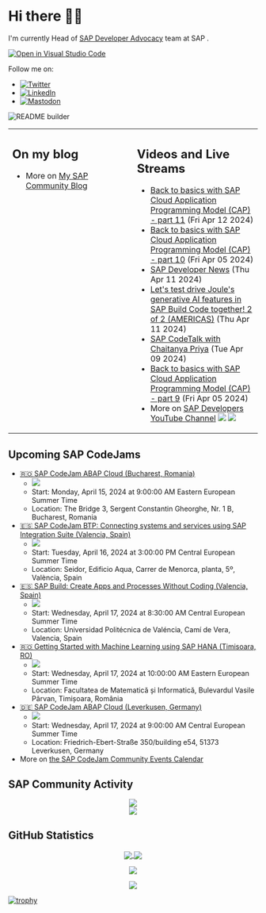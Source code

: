 
# Hi there 👋🏼

I'm currently Head of [SAP Developer Advocacy](https://developers.sap.com/developer-advocates.html) team at SAP .

[![Open in Visual Studio Code](https://img.shields.io/badge/Made%20for-VSCode-1f425f.svg)](https://github.dev/jung-thomas/jung-thomas)

Follow me on:
- <a href="https://twitter.com/thomas_jung"><img alt="Twitter" src="https://img.shields.io/badge/thomas_jung-%231DA1F2.svg?style=for-the-badge&logo=Twitter&logoColor=white"/></a>
- <a href="https://www.linkedin.com/in/thomasjungsap/"><img alt="LinkedIn" src="https://img.shields.io/badge/linkedin-%230077B5.svg?style=for-the-badge&logo=linkedin&logoColor=white"/></a>
- <a rel="me" href="https://mastodon.cloud/@thomas_jung"><img alt="Mastodon" src="https://img.shields.io/mastodon/follow/109262551990174478?domain=https%3A%2F%2Fmastodon.cloud%2F&style=social"/></a>

![README builder](https://github.com/jung-thomas/jung-thomas/workflows/README%20builder/badge.svg)

<table><tr><td valign="top" width="50%">
 
## On my blog
- More on [My SAP Community Blog](https://community.sap.com/t5/user/viewprofilepage/user-id/139)
</td>
  
<td valign="top" width="50%">
  
## Videos and Live Streams
- [Back to basics with SAP Cloud Application Programming Model (CAP) - part 11](https://www.youtube.com/watch?v=UvkwVGt8L2g) (Fri Apr 12 2024)
- [Back to basics with SAP Cloud Application Programming Model (CAP) - part 10](https://www.youtube.com/watch?v=BwL_2qAPYsc) (Fri Apr 05 2024)
- [SAP Developer News](https://www.youtube.com/watch?v=3gAvEGa5Mt0) (Thu Apr 11 2024)
- [Let's test drive Joule's generative AI features in SAP Build Code together! 2 of 2 (AMERICAS)](https://www.youtube.com/watch?v=xqGldi8yBbI) (Thu Apr 11 2024)
- [SAP CodeTalk with Chaitanya Priya](https://www.youtube.com/watch?v=HQaGZByEgaU) (Tue Apr 09 2024)
- [Back to basics with SAP Cloud Application Programming Model (CAP) - part 9](https://www.youtube.com/watch?v=t5yt4LoO7to) (Fri Apr 05 2024)
- More on [SAP Developers YouTube Channel](https://www.youtube.com/channel/UCNfmelKDrvRmjYwSi9yvrMg) ![](https://img.shields.io/youtube/channel/views/UCNfmelKDrvRmjYwSi9yvrMg) ![](https://img.shields.io/youtube/channel/subscribers/UCNfmelKDrvRmjYwSi9yvrMg)
</td></tr></table>

## Upcoming SAP CodeJams
- [🇷🇴 SAP CodeJam ABAP Cloud (Bucharest, Romania)](https://community.sap.com/t5/sap-codejam/sap-codejam-abap-cloud-bucharest-romania/ev-p/13622700)
  - <img src="https://community.sap.com/t5/image/serverpage/image-id/72847i50FD9269B8F30F4B/image-size/thumb?v=v2&px=150" />
  - Start: Monday, April 15, 2024 at 9:00:00 AM Eastern European Summer Time
  - Location: The Bridge 3,  Sergent Constantin Gheorghe, Nr. 1 B, Bucharest, Romania
- [🇪🇸 SAP CodeJam BTP: Connecting systems and services using SAP Integration Suite (Valencia, Spain)](https://community.sap.com/t5/sap-codejam/sap-codejam-btp-connecting-systems-and-services-using-sap-integration-suite/ev-p/13635827)
  - <img src="https://community.sap.com/t5/image/serverpage/image-id/45559i09C35E9742FB0F67/image-size/thumb?v=v2&px=150" />
  - Start: Tuesday, April 16, 2024 at 3:00:00 PM Central European Summer Time
  - Location: Seidor, Edificio Aqua, Carrer de Menorca, planta, 5º, València, Spain
- [🇪🇸 SAP Build: Create Apps and Processes Without Coding (Valencia, Spain)](https://community.sap.com/t5/sap-codejam/sap-build-create-apps-and-processes-without-coding-valencia-spain/ev-p/13628251)
  - <img src="https://community.sap.com/t5/image/serverpage/image-id/60779i762EF2904875ADCE/image-size/thumb?v=v2&px=150" />
  - Start: Wednesday, April 17, 2024 at 8:30:00 AM Central European Summer Time
  - Location: Universidad Politécnica de Valéncia, Camí de Vera, Valencia, Spain
- [🇷🇴 Getting Started with Machine Learning using SAP HANA (Timisoara, RO)](https://community.sap.com/t5/sap-codejam/getting-started-with-machine-learning-using-sap-hana-timisoara-ro/ev-p/13651897)
  - <img src="https://community.sap.com/t5/image/serverpage/image-id/94805i436492532F16D1BE/image-size/thumb?v=v2&px=150" />
  - Start: Wednesday, April 17, 2024 at 10:00:00 AM Eastern European Summer Time
  - Location: Facultatea de Matematică și Informatică, Bulevardul Vasile Pârvan, Timișoara, România
- [🇩🇪 SAP CodeJam ABAP Cloud (Leverkusen, Germany)](https://community.sap.com/t5/sap-codejam/sap-codejam-abap-cloud-leverkusen-germany/ev-p/13623983)
  - <img src="https://community.sap.com/t5/image/serverpage/image-id/73492i1AB15B03AAD3DF60/image-size/thumb?v=v2&px=150" />
  - Start: Wednesday, April 17, 2024 at 9:00:00 AM Central European Summer Time
  - Location: Friedrich-Ebert-Straße 350/building e54, 51373 Leverkusen, Germany
- More on [the SAP CodeJam Community Events Calendar](https://groups.community.sap.com/t5/sap-codejam/eb-p/codejam-events)

## SAP Community Activity
<p align = "center">
<a href="https://community.sap.com/t5/user/viewprofilepage/user-id/139">
  <img align="center" src="https://devrel-tools-prod-scn-badges-srv.cfapps.eu10.hana.ondemand.com/activity/139" />
</a>
</br>
<a href="https://community.sap.com/t5/user/viewprofilepage/user-id/139">
  <img align="center" src="https://devrel-tools-prod-scn-badges-srv.cfapps.eu10.hana.ondemand.com/showcaseBadges/139/1570/674/384/900/390" />
</a>
</p>

## GitHub Statistics
<p align = "center">
<a href="https://github.com/anuraghazra/github-readme-stats">
  <img align="center" src="https://github-readme-stats.vercel.app/api?username=jung-thomas&count_private=true&show_icons=true&theme=dark&line_height=27" />
</a>
<a href="https://github.com/anuraghazra/github-readme-stats">
  <img align="center" src="https://github-readme-stats.vercel.app/api/top-langs/?username=jung-thomas&show_icons=true&theme=dark" />
</a>
</p>

<p align = "center">
 <img  src="https://github-readme-streak-stats.herokuapp.com/?user=jung-thomas&show_icons=true&locale=en&layout=compact&theme=dark&line_height=0" />
</p> 

<p align = "center">
 <img src="https://activity-graph.herokuapp.com/graph?username=jung-thomas&theme=redical">
</p> 

[![trophy](https://github-profile-trophy.vercel.app/?username=jung-thomas&theme=onedark)](https://github.com/ryo-ma/github-profile-trophy)


